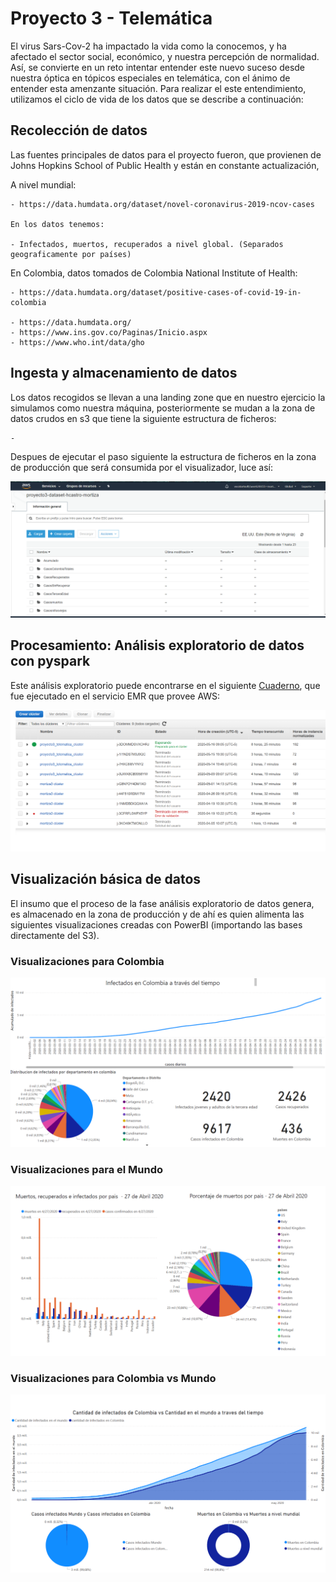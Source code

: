 # Proyecto 3 - Telemática

El virus Sars-Cov-2 ha impactado la vida como la conocemos, y ha afectado el sector social, económico, y nuestra percepción de normalidad. Así, se convierte en un reto intentar entender este nuevo suceso desde nuestra óptica en tópicos especiales en telemática, con el ánimo de entender esta amenzante situación.
Para realizar el este entendimiento, utilizamos el ciclo de vida de los datos que se describe a continuación:

## Recolección de datos

Las fuentes principales de datos para el proyecto fueron, que provienen de Johns Hopkins School of Public Health y están en constante actualización,

A nivel mundial:

    - https://data.humdata.org/dataset/novel-coronavirus-2019-ncov-cases

    En los datos tenemos:

    - Infectados, muertos, recuperados a nivel global. (Separados geograficamente por países)

En Colombia, datos tomados de Colombia National Institute of Health:

    - https://data.humdata.org/dataset/positive-cases-of-covid-19-in-colombia

    - https://data.humdata.org/
    - https://www.ins.gov.co/Paginas/Inicio.aspx
    - https://www.who.int/data/gho

## Ingesta y almacenamiento de datos

Los datos recogidos se llevan a una landing zone que en nuestro ejercicio la simulamos como nuestra máquina, posteriormente se mudan a la zona de datos crudos en s3 que tiene la siguiente estructura de ficheros:

    -

Despues de ejecutar el paso siguiente la estructura de ficheros en la zona de producción que será consumida por el visualizador, luce así:

![](./images/s3.png)

## Procesamiento: Análisis exploratorio de datos con pyspark

Este análisis exploratorio puede encontrarse en el siguiente [Cuaderno](./proyecto3.ipynb), que fue ejecutado en el servicio EMR que provee AWS:

![](./images/cluster.png)

## Visualización básica de datos

El insumo que el proceso de la fase análisis exploratorio de datos genera, es almacenado en la zona de producción y de ahí es quien alimenta las siguientes visualizaciones creadas con PowerBI (importando las bases directamente del S3).

### Visualizaciones para Colombia

![](./images/colombia.png)

### Visualizaciones para el Mundo

![](./images/mundo.png)

### Visualizaciones para Colombia vs Mundo

![](./images/colombiavsmundo.png)
